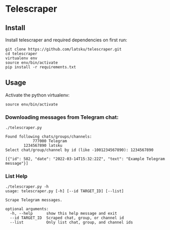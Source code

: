 # Telescraper


## Install

Install telescraper and required dependencies on first run:
````
git clone https://github.com/latsku/telescraper.git
cd telescraper
virtualenv env
source env/bin/activate
pip install -r requirements.txt
````

## Usage

Activate the python virtualenv:
````
source env/bin/activate
````

### Downloading messages from Telegram chat:

````
./telescraper.py

Found following chats/groups/channels:
            777000 Telegram
        1234567890 latsku
Select chat/group/channel by id (like -1001234567890): 1234567890

[{"id": 582, "date": "2022-03-14T15:32:22Z", "text": "Example Telegram message"}]
````


### List Help

````
./telescraper.py -h
usage: telescraper.py [-h] [--id TARGET_ID] [--list]

Scrape Telegram messages.

optional arguments:
  -h, --help      show this help message and exit
  --id TARGET_ID  Scraped chat, group, or channel id
  --list          Only list chat, group, and channel ids

````